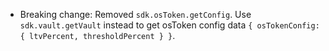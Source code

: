 - Breaking change: Removed `sdk.osToken.getConfig`. Use `sdk.vault.getVault` instead to get osToken config data `{ osTokenConfig: { ltvPercent, thresholdPercent } }`.
